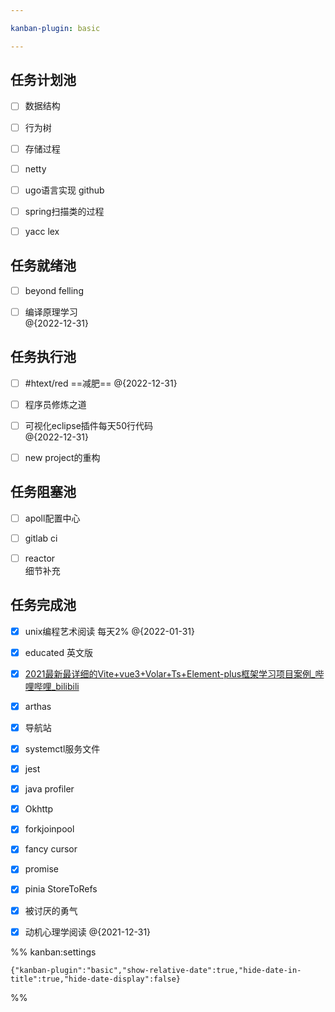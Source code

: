 ```yaml
---

kanban-plugin: basic

---
```


## 任务计划池

- [ ] 数据结构
- [ ] 行为树
- [ ] 存储过程
- [ ] netty<br>
- [ ] ugo语言实现 github
- [ ] spring扫描类的过程
- [ ] yacc lex


## 任务就绪池

- [ ] beyond felling
- [ ] 编译原理学习<br> @{2022-12-31}


## 任务执行池

- [ ] #htext/red  ==减肥== @{2022-12-31}
- [ ] 程序员修炼之道
- [ ] 可视化eclipse插件每天50行代码<br>@{2022-12-31}
- [ ] new project的重构


## 任务阻塞池

- [ ] apoll配置中心
- [ ] gitlab ci
- [ ] reactor <br>细节补充


## 任务完成池

- [x] unix编程艺术阅读 每天2% @{2022-01-31}
- [x] educated 英文版
- [x] [2021最新最详细的Vite+vue3+Volar+Ts+Element-plus框架学习项目案例_哔哩哔哩_bilibili](https://www.bilibili.com/video/BV1QP4y1p748?p=6&spm_id_from=pageDriver)
- [x] arthas
- [x] 导航站
- [x] systemctl服务文件
- [x] jest
- [x] java profiler
- [x] Okhttp
- [x] forkjoinpool
- [x] fancy cursor
- [x] promise
- [x] pinia StoreToRefs
- [x] 被讨厌的勇气
- [x] 动机心理学阅读 @{2021-12-31}




%% kanban:settings
```
{"kanban-plugin":"basic","show-relative-date":true,"hide-date-in-title":true,"hide-date-display":false}
```
%%
